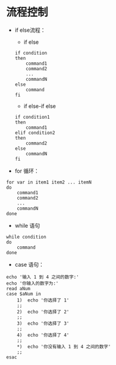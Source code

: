 # 流程控制
- if else流程：

    - if else
    ```
    if condition
    then
        command1 
        command2
        ...
        commandN
    else
        command
    fi
    ```
    
    - if else-if else
    ```
    if condition1
    then
        command1
    elif condition2 
    then 
        command2
    else
        commandN
    fi
    ```
- for 循环：
```
for var in item1 item2 ... itemN
do
    command1
    command2
    ...
    commandN
done
```

- while 语句
```
while condition
do
    command
done
```

- case 语句：
```
echo '输入 1 到 4 之间的数字:'
echo '你输入的数字为:'
read aNum
case $aNum in
    1)  echo '你选择了 1'
    ;;
    2)  echo '你选择了 2'
    ;;
    3)  echo '你选择了 3'
    ;;
    4)  echo '你选择了 4'
    ;;
    *)  echo '你没有输入 1 到 4 之间的数字'
    ;;
esac
```
